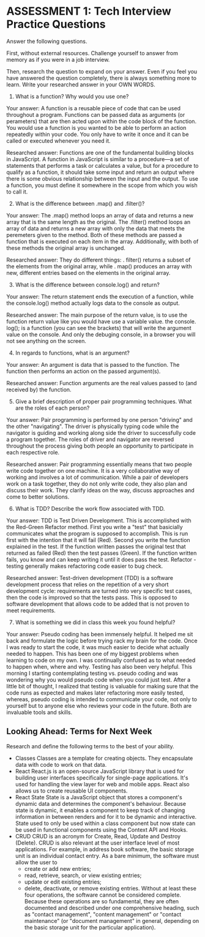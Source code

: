 # ASSESSMENT 1: Tech Interview Practice Questions

Answer the following questions.

First, without external resources. Challenge yourself to answer from memory as if you were in a job interview.

Then, research the question to expand on your answer. Even if you feel you have answered the question completely, there is always something more to learn. Write your researched answer in your OWN WORDS.

1. What is a function? Why would you use one?

Your answer: A function is a reusable piece of code that can be used throughout a program. Functions can be passed data as arguments (or perameters) that are then acted upon within the code block of the function. You would use a function is you wanted to be able to perform an action repeatedly within your code. You only have to write it once and it can be called or executed whenever you need it.

Researched answer: Functions are one of the fundamental building blocks in JavaScript. A function in JavaScript is similar to a procedure—a set of statements that performs a task or calculates a value, but for a procedure to qualify as a function, it should take some input and return an output where there is some obvious relationship between the input and the output. To use a function, you must define it somewhere in the scope from which you wish to call it.

2. What is the difference between .map() and .filter()?

Your answer: The .map() method loops an array of data and returns a new array that is the same length as the original. The .filter() method loops an array of data and returns a new array with only the data that meets the peremeters given to the method. Both of these methods are passed a function that is executed on each item in the array. Additionally, with both of these methods the original array is unchanged.

Researched answer: They do different things: . filter() returns a subset of the elements from the original array, while . map() produces an array with new, different entries based on the elements in the original array.

3. What is the difference between console.log() and return?

Your answer: The return statement ends the execution of a function, while the console.log() method actually logs data to the console as output.

Researched answer: The main purpose of the return value, is to use the function return value like you would have use a variable value. the console. log(); is a function (you can see the brackets) that will write the argument value on the console. And only the debuging console, in a browser you will not see anything on the screen.

4. In regards to functions, what is an argument?

Your answer: An argument is data that is passed to the function. The function then performs an action on the passed argument(s).

Researched answer: Function arguments are the real values passed to (and received by) the function.

5. Give a brief description of proper pair programming techniques. What are the roles of each person?

Your answer: Pair programming is performed by one person "driving" and the other "navigating". The driver is physically typing code while the navigator is guiding and working along side the driver to successfully code a program together. The roles of driver and navigator are reversed throughout the process giving both people an opportunity to participate in each respective role.

Researched answer: Pair programming essentially means that two people write code together on one machine. It is a very collaborative way of working and involves a lot of communication. While a pair of developers work on a task together, they do not only write code, they also plan and discuss their work. They clarify ideas on the way, discuss approaches and come to better solutions.

6. What is TDD? Describe the work flow associated with TDD.

Your answer: TDD is Test Driven Development. This is accomplished with the Red-Green Refactor method. First you write a "test" that basicially communicates what the program is supposed to accomplish. This is run first with the intention that it will fail (Red). Second you write the function explained in the test. If the function written passes the original test that returned as failed (Red) then the test passes (Green). If the function written fails, you know and can keep writing it until it does pass the test. Refactor - testing generally makes refactoring code easier to bug check.

Researched answer: Test-driven development (TDD) is a software development process that relies on the repetition of a very short development cycle: requirements are turned into very specific test cases, then the code is improved so that the tests pass. This is opposed to software development that allows code to be added that is not proven to meet requirements.

7. What is something we did in class this week you found helpful?

Your answer: Pseudo coding has been immensely helpful. It helped me sit back and formulate the logic before trying rack my brain for the code. Once I was ready to start the code, it was much easier to decide what actually needed to happen. This has been one of my biggest problems when learning to code on my own. I was continually confused as to what needed to happen when, where and why. Testing has also been very helpful. This morning I starting contemplating testing vs. pseudo coding and was wondering why you would pseudo code when you could just test. After a little bit of thought, I realized that testing is valuable for making sure that the code runs as expected and makes later refactoring more easily tested, whereas, pseudo coding is intended to communicate your code, not only to yourself but to anyone else who reviews your code in the future. Both are invaluable tools and skills.

## Looking Ahead: Terms for Next Week

Research and define the following terms to the best of your ability.

- Classes
  Classes are a template for creating objects. They encapsulate data with code to work on that data.
- React
  React.js is an open-source JavaScript library that is used for building user interfaces specifically for single-page applications. It's used for handling the view layer for web and mobile apps. React also allows us to create reusable UI components.
- React State
  State is a JavaScript object that stores a component's dynamic data and determines the component's behaviour. Because state is dynamic, it enables a component to keep track of changing information in between renders and for it to be dynamic and interactive. State used to only be used within a class component but now state can be used in functional components using the Context API and Hooks.
- CRUD
  CRUD is an acronym for Create, Read, Update and Destroy (Delete). CRUD is also relevant at the user interface level of most applications. For example, in address book software, the basic storage unit is an individual contact entry. As a bare minimum, the software must allow the user to
  - create or add new entries;
  - read, retrieve, search, or view existing entries;
  - update or edit existing entries;
  - delete, deactivate, or remove existing entries.
    Without at least these four operations, the software cannot be considered complete. Because these operations are so fundamental, they are often documented and described under one comprehensive heading, such as "contact management", "content management" or "contact maintenance" (or "document management" in general, depending on the basic storage unit for the particular application).
